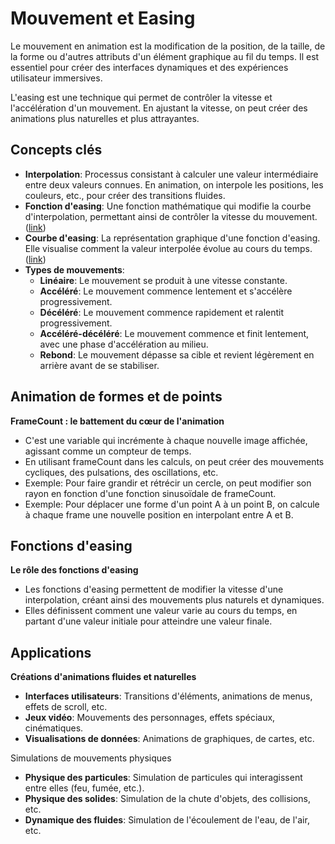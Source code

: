 # Mouvement et Easing

Le mouvement en animation est la modification de la position, de la taille, de la forme ou d'autres attributs d'un élément graphique au fil du temps. Il est essentiel pour créer des interfaces dynamiques et des expériences utilisateur immersives.

L'easing est une technique qui permet de contrôler la vitesse et l'accélération d'un mouvement. En ajustant la vitesse, on peut créer des animations plus naturelles et plus attrayantes.

## Concepts clés

- **Interpolation**: Processus consistant à calculer une valeur intermédiaire entre deux valeurs connues. En animation, on interpole les positions, les couleurs, etc., pour créer des transitions fluides.
- **Fonction d'easing**: Une fonction mathématique qui modifie la courbe d'interpolation, permettant ainsi de contrôler la vitesse du mouvement. ([link](https://github.com/AndrewRayCode/easing-utils/blob/master/src/easing.js))
- **Courbe d'easing**: La représentation graphique d'une fonction d'easing. Elle visualise comment la valeur interpolée évolue au cours du temps. ([link](https://andrewraycode.github.io/easing-utils/gh-pages/))
- **Types de mouvements**:
  - **Linéaire**: Le mouvement se produit à une vitesse constante.
  - **Accéléré**: Le mouvement commence lentement et s'accélère progressivement.
  - **Décéléré**: Le mouvement commence rapidement et ralentit progressivement.
  - **Accéléré-décéléré**: Le mouvement commence et finit lentement, avec une phase d'accélération au milieu.
  - **Rebond**: Le mouvement dépasse sa cible et revient légèrement en arrière avant de se stabiliser.

## Animation de formes et de points

**FrameCount : le battement du cœur de l'animation**

- C'est une variable qui incrémente à chaque nouvelle image affichée, agissant comme un compteur de temps.
- En utilisant frameCount dans les calculs, on peut créer des mouvements cycliques, des pulsations, des oscillations, etc.
- Exemple: Pour faire grandir et rétrécir un cercle, on peut modifier son rayon en fonction d'une fonction sinusoïdale de frameCount.
- Exemple: Pour déplacer une forme d'un point A à un point B, on calcule à chaque frame une nouvelle position en interpolant entre A et B.

## Fonctions d'easing

**Le rôle des fonctions d'easing**

- Les fonctions d'easing permettent de modifier la vitesse d'une interpolation, créant ainsi des mouvements plus naturels et dynamiques.
- Elles définissent comment une valeur varie au cours du temps, en partant d'une valeur initiale pour atteindre une valeur finale.

## Applications

**Créations d'animations fluides et naturelles**

- **Interfaces utilisateurs**: Transitions d'éléments, animations de menus, effets de scroll, etc.
- **Jeux vidéo**: Mouvements des personnages, effets spéciaux, cinématiques.
- **Visualisations de données**: Animations de graphiques, de cartes, etc.

Simulations de mouvements physiques

- **Physique des particules**: Simulation de particules qui interagissent entre elles (feu, fumée, etc.).
- **Physique des solides**: Simulation de la chute d'objets, des collisions, etc.
- **Dynamique des fluides**: Simulation de l'écoulement de l'eau, de l'air, etc.
